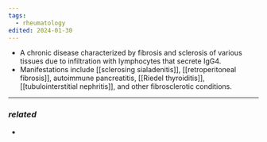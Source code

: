 ```yaml
---
tags:
  - rheumatology
edited: 2024-01-30
---
```

- A chronic disease characterized by fibrosis and sclerosis of various tissues due to infiltration with lymphocytes that secrete IgG4. 
- Manifestations include [[sclerosing sialadenitis]], [[retroperitoneal fibrosis]], autoimmune pancreatitis, [[Riedel thyroiditis]], [[tubulointerstitial nephritis]], and other fibrosclerotic conditions.


---
### *related*
- 